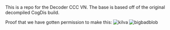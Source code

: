 This is a repo for the Decoder CCC VN. The base is based off of the original decompiled CogDis build.

Proof that we have gotten permission to make this:
![kilva](https://github.com/user-attachments/assets/4e11c43d-aec2-4c29-bddb-b26905ac2ea8)
![bigbadblob](https://github.com/user-attachments/assets/c59f2354-b05b-4902-ae95-8bcadb5902de)


